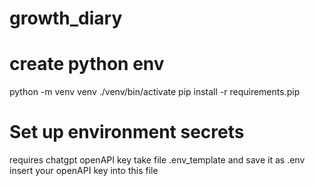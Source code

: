 # growth_diary


# create python env
python -m venv venv
./venv/bin/activate
pip install -r requirements.pip

# Set up environment secrets
requires chatgpt openAPI key
take file .env_template and save it as .env
insert your openAPI key into this file


